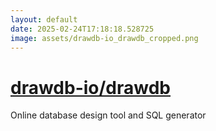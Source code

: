 ```yaml
---
layout: default
date: 2025-02-24T17:18:18.528725
image: assets/drawdb-io_drawdb_cropped.png
---
```


# [drawdb-io/drawdb](https://github.com/drawdb-io/drawdb)

Online database design tool and SQL generator
